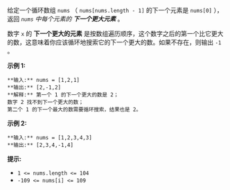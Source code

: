 给定一个循环数组 `nums` （ `nums[nums.length - 1]` 的下一个元素是 `nums[0]` ），返回  _`nums`
中每个元素的 **下一个更大元素**_ 。

数字 `x` 的 **下一个更大的元素**
是按数组遍历顺序，这个数字之后的第一个比它更大的数，这意味着你应该循环地搜索它的下一个更大的数。如果不存在，则输出 `-1` 。



**示例 1:**

    
    
    **输入:** nums = [1,2,1]
    **输出:** [2,-1,2]
    **解释:** 第一个 1 的下一个更大的数是 2；
    数字 2 找不到下一个更大的数； 
    第二个 1 的下一个最大的数需要循环搜索，结果也是 2。
    

**示例 2:**

    
    
    **输入:** nums = [1,2,3,4,3]
    **输出:** [2,3,4,-1,4]
    



**提示:**

  * `1 <= nums.length <= 104`
  * `-109 <= nums[i] <= 109`

